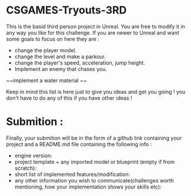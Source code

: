 # CSGAMES-Tryouts-3RD

This is the basid third person project in Unreal. You are free to modify it in any way you like for this challenge.
If you are newer to Unreal and want some goals to focus on here they are :
 * change the player model.
 * change the level and make a parkour.
 * change the player's speed, acceleration, jump height.
 * Implement an enemy that chases you.

~~implement a water material ~~

Keep in mind this list is here just to give you ideas and get you going ! you don't have to do any of this if you have other ideas !

# Submition :
Finally, your submition will be in the form of a github link containing your project and a README.md file containing the following info : 
 * engine version: 
 * project template + any imported model or blueprint (empty if from scratch): 
 * short list of implemented features/modification: 
 * any other information you wish to communicate(challenges worth mentioning, how your implementation shows your skills etc):
